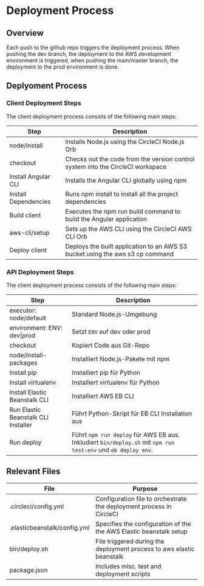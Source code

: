 # Deployment Process

## Overview

Each push to the github repo triggers the deployment process. When pushing the dev branch, the deployment to the AWS development environment is triggered, when pushing the main/master branch, the deployment to the prod environment is done.

## Deplyoment Process

### Client Deployment Steps

The client deployment process consists of the following main steps:

| Step                 | Description                                                                     |
| -------------------- | ------------------------------------------------------------------------------- |
| node/install         | Installs Node.js using the CircleCI Node.js Orb                                 |
| checkout             | Checks out the code from the version control system into the CircleCI workspace |
| Install Angular CLI  | Installs the Angular CLI globally using npm                                     |
| Install Dependencies | Runs npm install to install all the project dependencies                        |
| Build client         | Executes the npm run build command to build the Angular application             |
| aws-cli/setup        | Sets up the AWS CLI using the CircleCI AWS CLI Orb                              |
| Deploy client        | Deploys the built application to an AWS S3 bucket using the aws s3 cp command   |

### API Deployment Steps

The client deployment process consists of the following main steps:

| Step                                | Description                                                                                                   |
| ----------------------------------- | ------------------------------------------------------------------------------------------------------------- |
| executor: node/default              | Standard Node.js-Umgebung                                                                                     |
| environment: ENV: dev\|prod         | Setzt `ENV` auf dev oder prod                                                                                 |
| checkout                            | Kopiert Code aus Git-Repo                                                                                     |
| node/install-packages               | Installiert Node.js-Pakete mit npm                                                                            |
| Install pip                         | Installiert pip für Python                                                                                    |
| Install virtualenv                  | Installiert virtualenv für Python                                                                             |
| Install Elastic Beanstalk CLI       | Installiert AWS EB CLI                                                                                        |
| Run Elastic Beanstalk CLI Installer | Führt Python-Skript für EB CLI Installation aus                                                               |
| Run deploy                          | Führt `npm run deploy` für AWS EB aus. Inkludiert `bin/deploy.sh` mit `npm run test:env` und `eb deploy env`. |

## Relevant Files

| File                         | Purpose                                                               |
| ---------------------------- | --------------------------------------------------------------------- |
| .circleci/config.yml         | Configuration file to orchestrate the deployment process in CircleCI  |
| .elasticbeanstalk/config.yml | Specifies the configuration of the the AWS Elastic beanstalk setup    |
| bin/deploy.sh                | File triggered during the deployment process to aws elastic beanstalk |
| package.json                 | Includes misc. test and deployment scripts                            |
